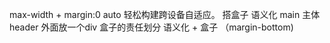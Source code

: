 max-width + margin:0 auto 轻松构建跨设备自适应。
搭盒子 
语义化 main 主体
header 外面放一个div 盒子的责任划分
语义化 + 盒子 （margin-bottom)